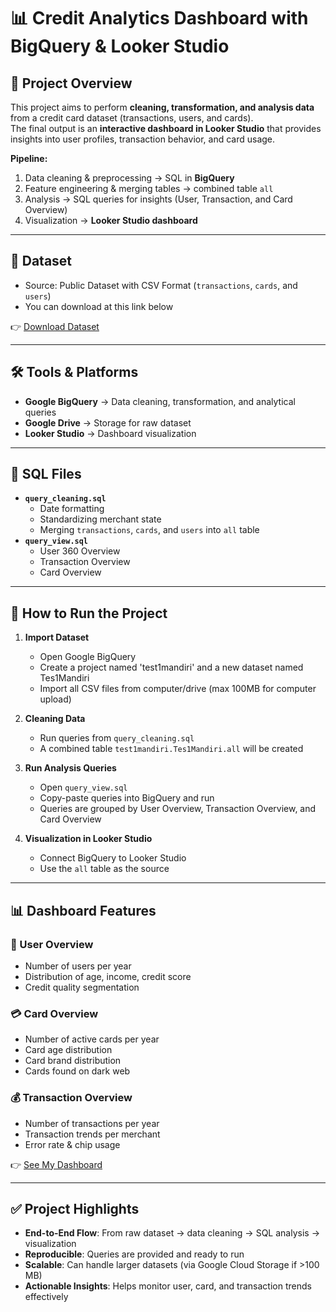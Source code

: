 # 📊 Credit Analytics Dashboard with BigQuery & Looker Studio

## 🔎 Project Overview
This project aims to perform **cleaning, transformation, and analysis data** from a credit card dataset (transactions, users, and cards).  
The final output is an **interactive dashboard in Looker Studio** that provides insights into user profiles, transaction behavior, and card usage.  

**Pipeline:**
1. Data cleaning & preprocessing → SQL in **BigQuery**
2. Feature engineering & merging tables → combined table `all`
3. Analysis → SQL queries for insights (User, Transaction, and Card Overview)
4. Visualization → **Looker Studio dashboard**

---

## 📂 Dataset
- Source: Public Dataset with CSV Format (`transactions`, `cards`, and `users`)  
- You can download at this link below  

👉 [Download Dataset](https://drive.google.com/drive/folders/13hJzKFvmEhtUpe8od9_zfzh6B6lQC6rY?usp=sharing)

---

## 🛠️ Tools & Platforms
- **Google BigQuery** → Data cleaning, transformation, and analytical queries  
- **Google Drive** → Storage for raw dataset  
- **Looker Studio** → Dashboard visualization  

---

## 📑 SQL Files
- **`query_cleaning.sql`**
  - Date formatting
  - Standardizing merchant state
  - Merging `transactions`, `cards`, and `users` into `all` table
- **`query_view.sql`**
  - User 360 Overview
  - Transaction Overview
  - Card Overview

---

## 🚀 How to Run the Project  
1. **Import Dataset**
   - Open Google BigQuery  
   - Create a project named 'test1mandiri' and a new dataset named Tes1Mandiri 
   - Import all CSV files from computer/drive (max 100MB for computer upload)  

2. **Cleaning Data**
   - Run queries from `query_cleaning.sql`  
   - A combined table `test1mandiri.Tes1Mandiri.all` will be created  

3. **Run Analysis Queries**
   - Open `query_view.sql`  
   - Copy-paste queries into BigQuery and run  
   - Queries are grouped by User Overview, Transaction Overview, and Card Overview  

4. **Visualization in Looker Studio**
   - Connect BigQuery to Looker Studio  
   - Use the `all` table as the source   

---

## 📊 Dashboard Features
### 👤 User Overview
- Number of users per year  
- Distribution of age, income, credit score  
- Credit quality segmentation  

### 💳 Card Overview
- Number of active cards per year  
- Card age distribution  
- Card brand distribution  
- Cards found on dark web  

### 💰 Transaction Overview
- Number of transactions per year  
- Transaction trends per merchant  
- Error rate & chip usage  

👉 [See My Dashboard](https://lookerstudio.google.com/reporting/55410e2e-e8a2-41f7-8253-8af6fe31ad6b)  

---

## ✅ Project Highlights
- **End-to-End Flow**: From raw dataset → data cleaning → SQL analysis → visualization  
- **Reproducible**: Queries are provided and ready to run  
- **Scalable**: Can handle larger datasets (via Google Cloud Storage if >100 MB)  
- **Actionable Insights**: Helps monitor user, card, and transaction trends effectively  

